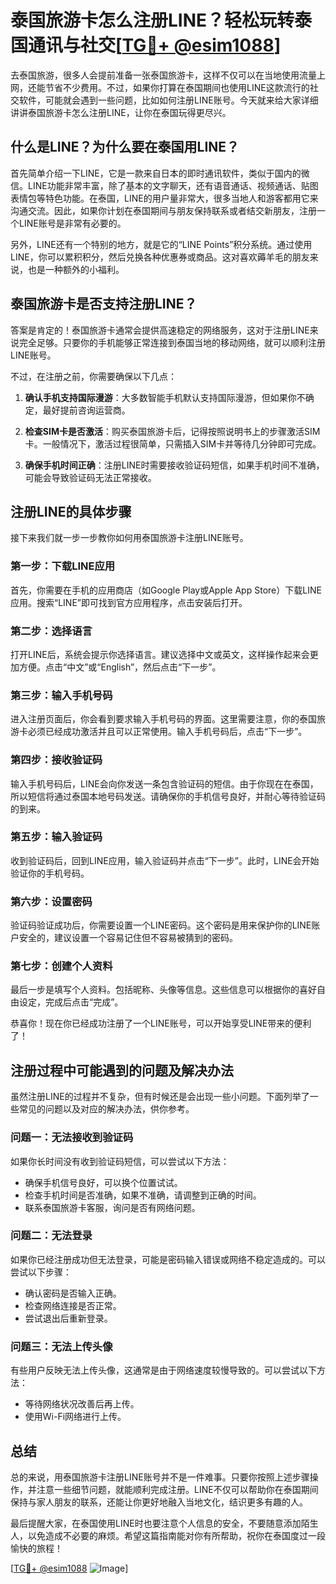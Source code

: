# 泰国旅游卡怎么注册LINE？轻松玩转泰国通讯与社交[[TG💪+ @esim1088](https://t.me/s/esim1088)]

去泰国旅游，很多人会提前准备一张泰国旅游卡，这样不仅可以在当地使用流量上网，还能节省不少费用。不过，如果你打算在泰国期间也使用LINE这款流行的社交软件，可能就会遇到一些问题，比如如何注册LINE账号。今天就来给大家详细讲讲泰国旅游卡怎么注册LINE，让你在泰国玩得更尽兴。

## 什么是LINE？为什么要在泰国用LINE？

首先简单介绍一下LINE，它是一款来自日本的即时通讯软件，类似于国内的微信。LINE功能非常丰富，除了基本的文字聊天，还有语音通话、视频通话、贴图表情包等特色功能。在泰国，LINE的用户量非常大，很多当地人和游客都用它来沟通交流。因此，如果你计划在泰国期间与朋友保持联系或者结交新朋友，注册一个LINE账号是非常有必要的。

另外，LINE还有一个特别的地方，就是它的“LINE Points”积分系统。通过使用LINE，你可以累积积分，然后兑换各种优惠券或商品。这对喜欢薅羊毛的朋友来说，也是一种额外的小福利。

## 泰国旅游卡是否支持注册LINE？

答案是肯定的！泰国旅游卡通常会提供高速稳定的网络服务，这对于注册LINE来说完全足够。只要你的手机能够正常连接到泰国当地的移动网络，就可以顺利注册LINE账号。

不过，在注册之前，你需要确保以下几点：

1. **确认手机支持国际漫游**：大多数智能手机默认支持国际漫游，但如果你不确定，最好提前咨询运营商。
   
2. **检查SIM卡是否激活**：购买泰国旅游卡后，记得按照说明书上的步骤激活SIM卡。一般情况下，激活过程很简单，只需插入SIM卡并等待几分钟即可完成。

3. **确保手机时间正确**：注册LINE时需要接收验证码短信，如果手机时间不准确，可能会导致验证码无法正常接收。

## 注册LINE的具体步骤

接下来我们就一步一步教你如何用泰国旅游卡注册LINE账号。

### 第一步：下载LINE应用

首先，你需要在手机的应用商店（如Google Play或Apple App Store）下载LINE应用。搜索“LINE”即可找到官方应用程序，点击安装后打开。

### 第二步：选择语言

打开LINE后，系统会提示你选择语言。建议选择中文或英文，这样操作起来会更加方便。点击“中文”或“English”，然后点击“下一步”。

### 第三步：输入手机号码

进入注册页面后，你会看到要求输入手机号码的界面。这里需要注意，你的泰国旅游卡必须已经成功激活并且可以正常使用。输入手机号码后，点击“下一步”。

### 第四步：接收验证码

输入手机号码后，LINE会向你发送一条包含验证码的短信。由于你现在在泰国，所以短信将通过泰国本地号码发送。请确保你的手机信号良好，并耐心等待验证码的到来。

### 第五步：输入验证码

收到验证码后，回到LINE应用，输入验证码并点击“下一步”。此时，LINE会开始验证你的手机号码。

### 第六步：设置密码

验证码验证成功后，你需要设置一个LINE密码。这个密码是用来保护你的LINE账户安全的，建议设置一个容易记住但不容易被猜到的密码。

### 第七步：创建个人资料

最后一步是填写个人资料。包括昵称、头像等信息。这些信息可以根据你的喜好自由设定，完成后点击“完成”。

恭喜你！现在你已经成功注册了一个LINE账号，可以开始享受LINE带来的便利了！

## 注册过程中可能遇到的问题及解决办法

虽然注册LINE的过程并不复杂，但有时候还是会出现一些小问题。下面列举了一些常见的问题以及对应的解决办法，供你参考。

### 问题一：无法接收到验证码

如果你长时间没有收到验证码短信，可以尝试以下方法：
- 确保手机信号良好，可以换个位置试试。
- 检查手机时间是否准确，如果不准确，请调整到正确的时间。
- 联系泰国旅游卡客服，询问是否有网络问题。

### 问题二：无法登录

如果你已经注册成功但无法登录，可能是密码输入错误或网络不稳定造成的。可以尝试以下步骤：
- 确认密码是否输入正确。
- 检查网络连接是否正常。
- 尝试退出后重新登录。

### 问题三：无法上传头像

有些用户反映无法上传头像，这通常是由于网络速度较慢导致的。可以尝试以下方法：
- 等待网络状况改善后再上传。
- 使用Wi-Fi网络进行上传。

## 总结

总的来说，用泰国旅游卡注册LINE账号并不是一件难事。只要你按照上述步骤操作，并注意一些细节问题，就能顺利完成注册。LINE不仅可以帮助你在泰国期间保持与家人朋友的联系，还能让你更好地融入当地文化，结识更多有趣的人。

最后提醒大家，在泰国使用LINE时也要注意个人信息的安全，不要随意添加陌生人，以免造成不必要的麻烦。希望这篇指南能对你有所帮助，祝你在泰国度过一段愉快的旅程！

[[TG💪+ @esim1088](https://t.me/s/esim1088) ![Image](https://i.postimg.cc/4NQfJmqS/Snipaste-2025-05-13-00-14-12.png)]